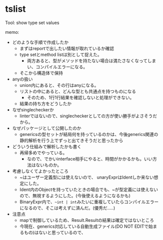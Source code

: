 # tslist
Tool: show type set values


memo:
- どのような手順で作成したか
    - まずはreportで出したい情報が取れているか確認
    - type setとmethod listは別として捉えた。
        - 両方あると、型がメソッドを持たない場合は満たさなくなってしまい、コンパイルエラーになる。
    - そこから構造体で保持 
- anyの扱い
    - union内にあると、その行はanyになる。
    - リストの中にあると、どんな型とも共通点を持つものになる
        - そのため、1行1行結果を確認しないと処理ができない。
    - 結果の持ち方をどうしたか
- なぜsinglecheckerか
    - linterではないので、singlecheckerとしての方が使い勝手がよさそうだから。
- なぜパッケージとして公開したのか
    - genericsの型セットが結局何を持っているのかは、今後generics関連の静的解析を行う上でずっと出てきそうだと思ったから
- どういう仕組みで解析したかも書く
    - 再帰多めでやっている。
        - なので、でかいinterface相手にやると、時間がかかるかも。いい方法はないものか。
- 考慮しなくてよかったところ
    - ~はユーザー定義型には使えないので、 unaryExprはIdentしか来ない想定にした。
    - Ident内のObjectを持っていたときの場合でも、~が型定義には使えないので、無視するようにした。(今後使えるようになるかも)
    - BinaryExpr内で、`~int | int`みたいに重複していたらコンパイルエラーになるので、そこは考えずに済んだ。(優秀だ.....)
- 注意点
    - mapで制御しているため、Result.Resultの結果は確定ではないところ
    - 今現在、generics対応している自動生成ファイル(DO NOT EDITで始まるもの)はないと思っているので、